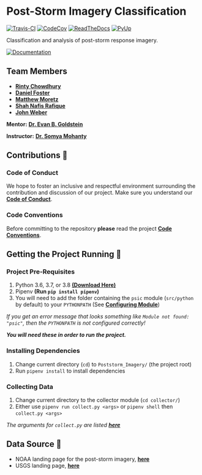 # Post-Storm Imagery Classification

[![Travis-CI](https://travis-ci.org/UNCG-CSE/Poststorm_Imagery.svg?branch=master)](
https://travis-ci.org/UNCG-CSE/Poststorm_Imagery)
[![CodeCov](https://codecov.io/gh/UNCG-CSE/Poststorm_Imagery/branch/master/graph/badge.svg?token=LWncqYANtK)](
https://codecov.io/gh/UNCG-CSE/Poststorm_Imagery/branch/master)
[![ReadTheDocs](https://readthedocs.org/projects/post-storm-imagery/badge/?version=master)](
https://post-storm-imagery.readthedocs.io/en/latest/?badge=master)
[![PyUp](https://pyup.io/repos/github/UNCG-CSE/Poststorm_Imagery/shield.svg?branch=master)](
https://pyup.io/repos/github/UNCG-CSE/Poststorm_Imagery/)

Classification and analysis of post-storm response imagery.

[![Documentation](https://img.shields.io/badge/Documentation-Click%20Me-brightgreen)](
https://post-storm-imagery.readthedocs.io/)

## Team Members

- [**Rinty Chowdhury**](https://github.com/rintychy)
- [**Daniel Foster**](https://github.com/dlfosterbot)
- [**Matthew Moretz**](https://github.com/Matmorcat)
- [**Shah Nafis Rafique**](https://github.com/ShahNafisRafique)
- [**John Weber**](https://github.com/JWeb56)

**Mentor:** [**Dr. Evan B. Goldstein**](https://github.com/ebgoldstein)

**Instructor:** [**Dr. Somya Mohanty**](https://github.com/somyamohanty)

## Contributions 🤝

### Code of Conduct

We hope to foster an inclusive and respectful environment surrounding the contribution and discussion of our project.
Make sure you understand our [**Code of Conduct**](https://post-storm-imagery.readthedocs.io/en/latest/code_of_conduct/).

### Code Conventions

Before committing to the repository **please** read the project
[**Code Conventions**](https://post-storm-imagery.readthedocs.io/en/latest/contributing/).

## Getting the Project Running 🏃‍

### Project Pre-Requisites

1. Python 3.6, 3.7, or 3.8 [**(Download Here)**](https://www.python.org/downloads/)
2. Pipenv **(Run `pip install pipenv`)**
3. You will need to add the folder containing the `psic` module (`src/python` by default) to your `PYTHONPATH`
   (See [**Configuring Module**](https://post-storm-imagery.readthedocs.io/en/latest/configure_python_path/))

*If you get an error message that looks something like `Module not found: "psic"`,
then the `PYTHONPATH` is not configured correctly!*

***You will need these in order to run the project.***

### Installing Dependencies

1. Change current directory (`cd`) to `Poststorm_Imagery/` (the project root)
2. Run `pipenv install` to install dependencies

### Collecting Data

1. Change current directory to the collector module (`cd collector/`)
2. Either use `pipenv run collect.py <args>` or `pipenv shell` then `collect.py <args>`

*The arguments for `collect.py` are listed [**here**](https://post-storm-imagery.readthedocs.io/en/latest/collector/)*


## Data Source 💾

- NOAA landing page for the post-storm imagery, [**here**]( https://storms.ngs.noaa.gov)
- USGS landing page, [**here**](https://coastal.er.usgs.gov/hurricanes/tools/oblique.php)
